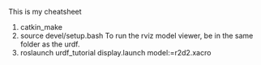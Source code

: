 This is my cheatsheet
1. catkin_make
2. source devel/setup.bash
To run the rviz model viewer, be in the same folder as the urdf.
3. roslaunch urdf_tutorial display.launch model:=r2d2.xacro
